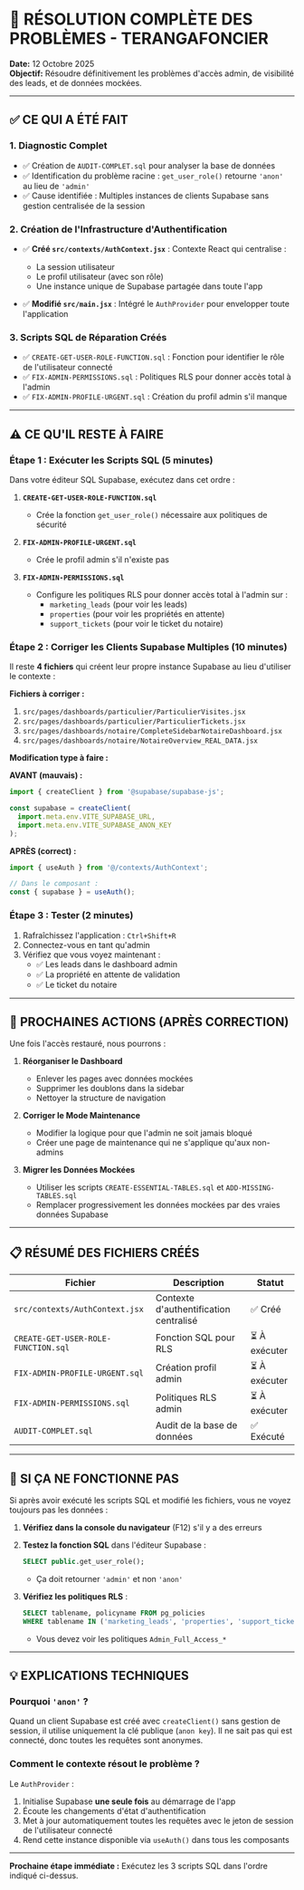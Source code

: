 # 🚀 RÉSOLUTION COMPLÈTE DES PROBLÈMES - TERANGAFONCIER

**Date:** 12 Octobre 2025  
**Objectif:** Résoudre définitivement les problèmes d'accès admin, de visibilité des leads, et de données mockées.

---

## ✅ CE QUI A ÉTÉ FAIT

### 1. **Diagnostic Complet**
- ✅ Création de `AUDIT-COMPLET.sql` pour analyser la base de données
- ✅ Identification du problème racine : `get_user_role()` retourne `'anon'` au lieu de `'admin'`
- ✅ Cause identifiée : Multiples instances de clients Supabase sans gestion centralisée de la session

### 2. **Création de l'Infrastructure d'Authentification**
- ✅ **Créé `src/contexts/AuthContext.jsx`** : Contexte React qui centralise :
  - La session utilisateur
  - Le profil utilisateur (avec son rôle)
  - Une instance unique de Supabase partagée dans toute l'app
  
- ✅ **Modifié `src/main.jsx`** : Intégré le `AuthProvider` pour envelopper toute l'application

### 3. **Scripts SQL de Réparation Créés**
- ✅ `CREATE-GET-USER-ROLE-FUNCTION.sql` : Fonction pour identifier le rôle de l'utilisateur connecté
- ✅ `FIX-ADMIN-PERMISSIONS.sql` : Politiques RLS pour donner accès total à l'admin
- ✅ `FIX-ADMIN-PROFILE-URGENT.sql` : Création du profil admin s'il manque

---

## ⚠️ CE QU'IL RESTE À FAIRE

### **Étape 1 : Exécuter les Scripts SQL (5 minutes)**

Dans votre éditeur SQL Supabase, exécutez dans cet ordre :

1. **`CREATE-GET-USER-ROLE-FUNCTION.sql`**
   - Crée la fonction `get_user_role()` nécessaire aux politiques de sécurité
   
2. **`FIX-ADMIN-PROFILE-URGENT.sql`**
   - Crée le profil admin s'il n'existe pas
   
3. **`FIX-ADMIN-PERMISSIONS.sql`**
   - Configure les politiques RLS pour donner accès total à l'admin sur :
     - `marketing_leads` (pour voir les leads)
     - `properties` (pour voir les propriétés en attente)
     - `support_tickets` (pour voir le ticket du notaire)

### **Étape 2 : Corriger les Clients Supabase Multiples (10 minutes)**

Il reste **4 fichiers** qui créent leur propre instance Supabase au lieu d'utiliser le contexte :

**Fichiers à corriger :**
1. `src/pages/dashboards/particulier/ParticulierVisites.jsx`
2. `src/pages/dashboards/particulier/ParticulierTickets.jsx`
3. `src/pages/dashboards/notaire/CompleteSidebarNotaireDashboard.jsx`
4. `src/pages/dashboards/notaire/NotaireOverview_REAL_DATA.jsx`

**Modification type à faire :**

**AVANT (mauvais) :**
```javascript
import { createClient } from '@supabase/supabase-js';

const supabase = createClient(
  import.meta.env.VITE_SUPABASE_URL,
  import.meta.env.VITE_SUPABASE_ANON_KEY
);
```

**APRÈS (correct) :**
```javascript
import { useAuth } from '@/contexts/AuthContext';

// Dans le composant :
const { supabase } = useAuth();
```

### **Étape 3 : Tester (2 minutes)**

1. Rafraîchissez l'application : `Ctrl+Shift+R`
2. Connectez-vous en tant qu'admin
3. Vérifiez que vous voyez maintenant :
   - ✅ Les leads dans le dashboard admin
   - ✅ La propriété en attente de validation
   - ✅ Le ticket du notaire

---

## 🎯 PROCHAINES ACTIONS (APRÈS CORRECTION)

Une fois l'accès restauré, nous pourrons :

1. **Réorganiser le Dashboard**
   - Enlever les pages avec données mockées
   - Supprimer les doublons dans la sidebar
   - Nettoyer la structure de navigation

2. **Corriger le Mode Maintenance**
   - Modifier la logique pour que l'admin ne soit jamais bloqué
   - Créer une page de maintenance qui ne s'applique qu'aux non-admins

3. **Migrer les Données Mockées**
   - Utiliser les scripts `CREATE-ESSENTIAL-TABLES.sql` et `ADD-MISSING-TABLES.sql`
   - Remplacer progressivement les données mockées par des vraies données Supabase

---

## 📋 RÉSUMÉ DES FICHIERS CRÉÉS

| Fichier | Description | Statut |
|---------|-------------|--------|
| `src/contexts/AuthContext.jsx` | Contexte d'authentification centralisé | ✅ Créé |
| `CREATE-GET-USER-ROLE-FUNCTION.sql` | Fonction SQL pour RLS | ⏳ À exécuter |
| `FIX-ADMIN-PROFILE-URGENT.sql` | Création profil admin | ⏳ À exécuter |
| `FIX-ADMIN-PERMISSIONS.sql` | Politiques RLS admin | ⏳ À exécuter |
| `AUDIT-COMPLET.sql` | Audit de la base de données | ✅ Exécuté |

---

## 🚨 SI ÇA NE FONCTIONNE PAS

Si après avoir exécuté les scripts SQL et modifié les fichiers, vous ne voyez toujours pas les données :

1. **Vérifiez dans la console du navigateur** (F12) s'il y a des erreurs
2. **Testez la fonction SQL** dans l'éditeur Supabase :
   ```sql
   SELECT public.get_user_role();
   ```
   - Ça doit retourner `'admin'` et non `'anon'`
   
3. **Vérifiez les politiques RLS** :
   ```sql
   SELECT tablename, policyname FROM pg_policies 
   WHERE tablename IN ('marketing_leads', 'properties', 'support_tickets');
   ```
   - Vous devez voir les politiques `Admin_Full_Access_*`

---

## 💡 EXPLICATIONS TECHNIQUES

### Pourquoi `'anon'` ?
Quand un client Supabase est créé avec `createClient()` sans gestion de session, il utilise uniquement la clé publique (`anon key`). Il ne sait pas qui est connecté, donc toutes les requêtes sont anonymes.

### Comment le contexte résout le problème ?
Le `AuthProvider` :
1. Initialise Supabase **une seule fois** au démarrage de l'app
2. Écoute les changements d'état d'authentification
3. Met à jour automatiquement toutes les requêtes avec le jeton de session de l'utilisateur connecté
4. Rend cette instance disponible via `useAuth()` dans tous les composants

---

**Prochaine étape immédiate :** Exécutez les 3 scripts SQL dans l'ordre indiqué ci-dessus.
